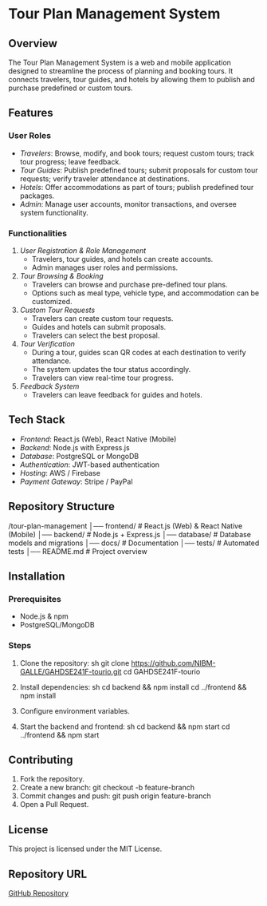 # Tour Plan Management System

## Overview
The Tour Plan Management System is a web and mobile application designed to streamline the process of planning and booking tours. It connects travelers, tour guides, and hotels by allowing them to publish and purchase predefined or custom tours.

## Features
### User Roles
- *Travelers*: Browse, modify, and book tours; request custom tours; track tour progress; leave feedback.
- *Tour Guides*: Publish predefined tours; submit proposals for custom tour requests; verify traveler attendance at destinations.
- *Hotels*: Offer accommodations as part of tours; publish predefined tour packages.
- *Admin*: Manage user accounts, monitor transactions, and oversee system functionality.

### Functionalities
1. *User Registration & Role Management*
   - Travelers, tour guides, and hotels can create accounts.
   - Admin manages user roles and permissions.
2. *Tour Browsing & Booking*
   - Travelers can browse and purchase pre-defined tour plans.
   - Options such as meal type, vehicle type, and accommodation can be customized.
3. *Custom Tour Requests*
   - Travelers can create custom tour requests.
   - Guides and hotels can submit proposals.
   - Travelers can select the best proposal.
4. *Tour Verification*
   - During a tour, guides scan QR codes at each destination to verify attendance.
   - The system updates the tour status accordingly.
   - Travelers can view real-time tour progress.
5. *Feedback System*
   - Travelers can leave feedback for guides and hotels.
   
## Tech Stack
- *Frontend*: React.js (Web), React Native (Mobile)
- *Backend*: Node.js with Express.js
- *Database*: PostgreSQL or MongoDB
- *Authentication*: JWT-based authentication
- *Hosting*: AWS / Firebase
- *Payment Gateway*: Stripe / PayPal

## Repository Structure

/tour-plan-management
│── frontend/                # React.js (Web) & React Native (Mobile)
│── backend/                 # Node.js + Express.js
│── database/                # Database models and migrations
│── docs/                    # Documentation
│── tests/                   # Automated tests
│── README.md                # Project overview


## Installation
### Prerequisites
- Node.js & npm
- PostgreSQL/MongoDB

### Steps
1. Clone the repository:
   sh
   git clone https://github.com/NIBM-GALLE/GAHDSE241F-tourio.git
   cd GAHDSE241F-tourio
   
2. Install dependencies:
   sh
   cd backend && npm install
   cd ../frontend && npm install
   
3. Configure environment variables.
4. Start the backend and frontend:
   sh
   cd backend && npm start
   cd ../frontend && npm start
   

## Contributing
1. Fork the repository.
2. Create a new branch: git checkout -b feature-branch
3. Commit changes and push: git push origin feature-branch
4. Open a Pull Request.

## License
This project is licensed under the MIT License.

## Repository URL
[GitHub Repository](https://github.com/NIBM-GALLE/GAHDSE241F-tourio)
